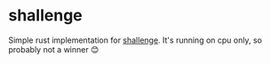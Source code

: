 # shallenge

Simple rust implementation for [shallenge](https://shallenge.quirino.net/). It's running on cpu only, so probably not a winner 😊
